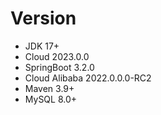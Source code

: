 # Version
- JDK 17+
- Cloud 2023.0.0
- SpringBoot 3.2.0
- Cloud Alibaba 2022.0.0.0-RC2
- Maven 3.9+
- MySQL 8.0+